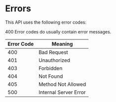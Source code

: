 # Errors

This API uses the following error codes:

400 Error codes do usually contain error messages.


Error Code | Meaning
---------- | -------
400 | Bad Request
401 | Unauthorized
403 | Forbidden
404 | Not Found
405 | Method Not Allowed
500 | Internal Server Error
